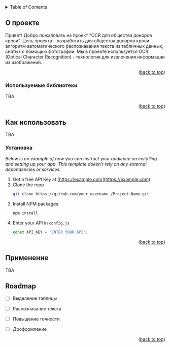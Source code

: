 <!-- TABLE OF CONTENTS -->
<details>
  <summary>Table of Contents</summary>
  <ol>
    <li>
      <a href="#about-the-project">О проекте</a>
      <ul>
        <li><a href="#built-with">Используемые библиотеки</a></li>
      </ul>
    </li>
    <li>
      <a href="#getting-started">Как использовать</a>
      <ul>
        <li><a href="#installation">Installation</a></li>
      </ul>
    </li>
    <li><a href="#usage">Usage</a></li>
    <li><a href="#roadmap">Roadmap</a></li>
  </ol>
</details>



<!-- О проекте -->
## О проекте

Привет! Добро пожаловать на проект "OCR для общества доноров крови". Цель проекта - разработать для общества доноров крови алгоритм автоматического распознавания текста из табличных данных, снятых с помощью фотографии. Мы в проекте используется OCR (Optical Character Recognition) - технология для извлечения информации из изображений.

<p align="right">(<a href="#readme-top">back to top</a>)</p>


<!-- Используемые библиотеки -->
### Используемые библиотеки

TBA

<p align="right">(<a href="#readme-top">back to top</a>)</p>



<!-- Как использовать -->
## Как использовать

TBA

### Установка

_Below is an example of how you can instruct your audience on installing and setting up your app. This template doesn't rely on any external dependencies or services._

1. Get a free API Key at [https://example.com](https://example.com)
2. Clone the repo
   ```sh
   git clone https://github.com/your_username_/Project-Name.git
   ```
3. Install NPM packages
   ```sh
   npm install
   ```
4. Enter your API in `config.js`
   ```js
   const API_KEY = 'ENTER YOUR API';
   ```

<p align="right">(<a href="#readme-top">back to top</a>)</p>



<!-- Применение -->
## Применение

TBA



<!-- ROADMAP -->
## Roadmap

- [ ] Выделение таблицы
- [ ] Распознавание текста
- [ ] Повышение точности
- [ ] Дооформление


<p align="right">(<a href="#readme-top">back to top</a>)</p>



<!-- MARKDOWN LINKS & IMAGES -->
<!-- https://www.markdownguide.org/basic-syntax/#reference-style-links -->
[тег]: https://ссылка.ru/
